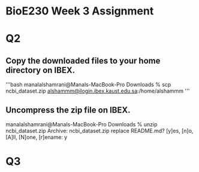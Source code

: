 # BioE230 Week 3 Assignment

# Q2
## Copy the downloaded files to your home directory on IBEX. 
'''bash
manalalshamrani@Manals-MacBook-Pro Downloads % scp ncbi_dataset.zip alshammm@ilogin.ibex.kaust.edu.sa:/home/alshammm
'''


## Uncompress the zip file on IBEX.
manalalshamrani@Manals-MacBook-Pro Downloads % unzip ncbi_dataset.zip
Archive:  ncbi_dataset.zip
replace README.md? [y]es, [n]o, [A]ll, [N]one, [r]ename: y

# Q3 
